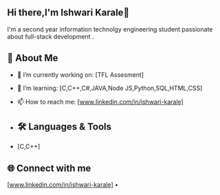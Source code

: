 ## Hi there,I'm Ishwari Karale👋
I'm a second year information technolgy engineering student passionate about full-stack development .

## 🚀 About Me

- 🔭 I’m currently working on: [TFL Assesment]
- 🌱 I’m learning: [C,C++,C#,JAVA,Node JS,Python,SQL,HTML,CSS]
- 📫 How to reach me: [www.linkedin.com/in/ishwari-karale]

- ## 🛠️ Languages & Tools
-  [C,C++]

## 🌐 Connect with me

[www.linkedin.com/in/ishwari-karale] •


